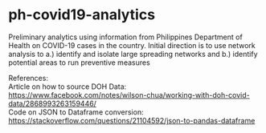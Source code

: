 # ph-covid19-analytics
Preliminary analytics using information from Philippines Department of Health on COVID-19 cases in the country. Initial direction is to use network analysis to a.) identify and isolate large spreading networks and b.) identify potential areas to run preventive measures

References:
<br> Article on how to source DOH Data: https://www.facebook.com/notes/wilson-chua/working-with-doh-covid-data/2868993263159446/
<br> Code on JSON to Dataframe conversion: https://stackoverflow.com/questions/21104592/json-to-pandas-dataframe
